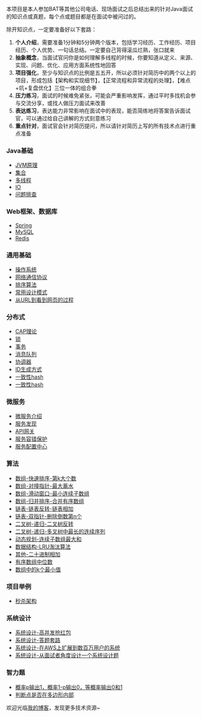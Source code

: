 本项目是本人参加BAT等其他公司电话、现场面试之后总结出来的针对Java面试的知识点或真题，每个点或题目都是在面试中被问过的。

除开知识点，一定要准备好以下套路：  
1. **个人介绍**，需要准备1分钟和5分钟两个版本，包括学习经历、工作经历、项目经历、个人优势、一句话总结。一定要自己背得滚瓜烂熟，张口就来
2. **抽象概念**，当面试官问你是如何理解多线程的时候，你要知道从定义、来源、实现、问题、优化、应用方面系统性地回答
3. **项目强化**，至少与知识点的比例是五五开，所以必须针对简历中的两个以上的项目，形成包括【架构和实现细节】，【正常流程和异常流程的处理】，【难点+坑+复盘优化】三位一体的组合拳
4. **压力练习**，面试的时候难免紧张，可能会严重影响发挥，通过平时多找机会参与交流分享，或找人做压力面试来改善
5. **表达练习**，表达能力非常影响在面试中的表现，能否简练地将答案告诉面试官，可以通过给自己讲解的方式刻意练习
6. **重点针对**，面试官会针对简历提问，所以请针对简历上写的所有技术点进行重点准备

### Java基础
* [JVM原理](https://github.com/xbox1994/Java-Interview/blob/master/MD/Java基础-JVM原理.md)
* [集合](https://github.com/xbox1994/Java-Interview/blob/master/MD/Java基础-集合.md)
* [多线程](https://github.com/xbox1994/Java-Interview/blob/master/MD/Java基础-多线程.md)
* [IO](https://github.com/xbox1994/Java-Interview/blob/master/MD/Java基础-IO.md)
* [问题排查](http://www.wangtianyi.top/blog/2018/07/20/javasheng-chan-huan-jing-xia-wen-ti-pai-cha/?utm_source=github&utm_medium=github)
### Web框架、数据库
* [Spring](https://github.com/xbox1994/Java-Interview/blob/master/MD/Web框架-Spring.md)
* [MySQL](https://github.com/xbox1994/Java-Interview/blob/master/MD/数据库-MySQL.md)
* [Redis](https://github.com/xbox1994/Java-Interview/blob/master/MD/数据库-Redis.md)
### 通用基础
* [操作系统](https://github.com/xbox1994/Java-Interview/blob/master/MD/通用基础-操作系统.md)
* [网络通信协议](https://github.com/xbox1994/Java-Interview/blob/master/MD/通用基础-网络通信协议.md)
* [排序算法](https://github.com/xbox1994/Java-Interview/blob/master/MD/通用基础-排序算法.md)
* [常用设计模式](https://github.com/xbox1994/Java-Interview/blob/master/MD/通用基础-设计模式.md)
* [从URL到看到网页的过程](http://www.wangtianyi.top/blog/2017/10/22/cong-urlkai-shi-,ding-wei-shi-jie/?utm_source=github&utm_medium=github)
### 分布式
* [CAP理论](https://github.com/xbox1994/Java-Interview/blob/master/MD/分布式-CAP理论.md)
* [锁](https://github.com/xbox1994/Java-Interview/blob/master/MD/分布式-锁.md)
* [事务](https://github.com/xbox1994/Java-Interview/blob/master/MD/分布式-事务.md)
* [消息队列](https://github.com/xbox1994/Java-Interview/blob/master/MD/分布式-消息队列.md)
* [协调器](https://github.com/xbox1994/Java-Interview/blob/master/MD/分布式-协调器.md)
* [ID生成方式](https://github.com/xbox1994/Java-Interview/blob/master/MD/分布式-ID生成方式.md)
* [一致性hash](https://github.com/xbox1994/Java-Interview/blob/master/MD/分布式-一致性hash.md)
* [一致性hash](https://github.com/xbox1994/Java-Interview/blob/master/MD/分布式-限流.md)
### 微服务
* [微服务介绍](http://www.wangtianyi.top/blog/2017/04/16/microservies-1-introduction-to-microservies/?utm_source=github&utm_medium=github)
* [服务发现](https://github.com/xbox1994/Java-Interview/blob/master/MD/微服务-服务注册与发现.md)
* [API网关](https://github.com/xbox1994/Java-Interview/blob/master/MD/微服务-网关.md)
* [服务容错保护](https://github.com/xbox1994/Java-Interview/blob/master/MD/微服务-服务容错保护.md)
* [服务配置中心](https://github.com/xbox1994/Java-Interview/blob/master/MD/微服务-服务配置中心.md)
### 算法
* [数组-快速排序-第k大个数](https://github.com/xbox1994/Java-Interview/blob/master/MD/算法-数组-快速排序-第k大个数.md)
* [数组-对撞指针-最大蓄水](https://github.com/xbox1994/Java-Interview/blob/master/MD/算法-数组-对撞指针-最大蓄水.md)
* [数组-滑动窗口-最小连续子数组](https://github.com/xbox1994/Java-Interview/blob/master/MD/算法-数组-滑动窗口-最小连续子数组.md)
* [数组-归并排序-合并有序数组](https://github.com/xbox1994/Java-Interview/blob/master/MD/算法-数组-归并排序-合并有序数组.md)
* [链表-链表反转-链表相加](https://github.com/xbox1994/Java-Interview/blob/master/MD/算法-链表-反转链表-链表相加.md)
* [链表-双指针-删除倒数第n个](https://github.com/xbox1994/Java-Interview/blob/master/MD/算法-链表-双指针-删除倒数第n个.md)
* [二叉树-递归-二叉树反转](https://github.com/xbox1994/Java-Interview/blob/master/MD/算法-二叉树-递归-二叉树反转.md)
* [二叉树-递归-多叉树中最长的连续序列](https://github.com/xbox1994/Java-Interview/blob/master/MD/算法-二叉树-多叉树中最长的连续序列.md)
* [动态规划-连续子数组最大和](https://github.com/xbox1994/Java-Interview/blob/master/MD/算法-动态规划-连续子数组最大和.md)
* [数据结构-LRU淘汰算法](https://github.com/xbox1994/Java-Interview/blob/master/MD/算法-数据结构-LRU淘汰算法.md)
* [其他-二十进制相加](https://github.com/xbox1994/Java-Interview/blob/master/MD/算法-其他-二十进制相加.md)
* [有序数组中位数](https://leetcode-cn.com/problems/median-of-two-sorted-arrays/solution/xun-zhao-liang-ge-you-xu-shu-zu-de-zhong-wei-s-114/)
* [数组中的k个最小值](https://leetcode-cn.com/problems/zui-xiao-de-kge-shu-lcof/solution/zui-xiao-de-kge-shu-by-leetcode-solution/)
### 项目举例
* [秒杀架构](https://github.com/xbox1994/Java-Interview/blob/master/MD/秒杀架构.md)
### 系统设计
* [系统设计-高并发抢红包](https://github.com/xbox1994/Java-Interview/blob/master/MD/系统设计-高并发抢红包.md)
* [系统设计-答题套路](https://github.com/donnemartin/system-design-primer/blob/master/README-zh-Hans.md#%E5%A6%82%E4%BD%95%E5%A4%84%E7%90%86%E4%B8%80%E4%B8%AA%E7%B3%BB%E7%BB%9F%E8%AE%BE%E8%AE%A1%E7%9A%84%E9%9D%A2%E8%AF%95%E9%A2%98)
* [系统设计-在AWS上扩展到数百万用户的系统](https://www.wangtianyi.top/blog/2019/03/06/zai-awsshang-kuo-zhan-dao-shu-bai-mo-yong-hu-de-xi-tong/?utm_source=github&utm_medium=github)
* [系统设计-从面试者角度设计一个系统设计题](http://www.wangtianyi.top/blog/2018/08/31/xi-tong-she-ji-mian-shi-ti-zong-he-kao-cha-mian-shi-zhe-de-da-zhao/?utm_source=github&utm_medium=github)
### 智力题
* [概率p输出1，概率1-p输出0，等概率输出0和1](https://blog.csdn.net/qq_29108585/article/details/60765640)
* [判断点是否在多边形内部](https://www.cnblogs.com/muyefeiwu/p/11260366.html)

欢迎光临[我的博客](http://www.wangtianyi.top/?utm_source=github&utm_medium=github)，发现更多技术资源~

